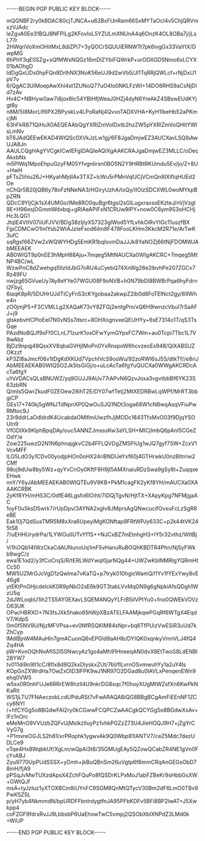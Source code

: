 -----BEGIN PGP PUBLIC KEY BLOCK-----

mQGNBF2ry0kBDAC80cjTJNCA+u62BxFUnRam66SxMYTaOcI4v5ChjQRVmxzVJAdc
leZgvA0Ee31BQJ8NFPiLg2KFovIoL5YZULmXNUnA4q6OnzK4OL8OBa7j/jLsL77r
2HWqriVoXmOHitMxL8diZPi7+3yQOCrSQUUiERNWTt7pk6ivgGx33VaYtX/DwpMG
6hPhY3qE0SZg+sQfMWxNQGz16mDlZYbiFQWrkP+urODXGD5Nmo6xLCYX01bAOhgD
IdDgQxUDs0hpFQn9DrlhNX3NoK56eUJ9d2wVb5/JI1TqRRjQWLcf+rNjDxU1pV7v
6/QgAC3UlMoepAwXhI4st1ZUNoQ77uO4Io0NKLFzWI+14DO6RHS9aCsNjDld7zAv
Hv4C+NBHyw0aw7i8jox8lc54YBlHfjWeaJ0HZj4dyN6YreAkZ4SBswEUdKYjgt8y
n8M/5I8MorLIf6PX2BPyskLv4LPoRaNj4QvvoTADXVHA+KyH1IbeHb52aPKmcjMi
63hFkR871QiHuX0AEQEAAbQgYXRlZmVoIDxtb2hzZW5pYXRlZmVoQHltYWlsLmNv
bT6JAdQEEwEKAD4WIQSc0XVkJzLw1gj/6F8JgaDmjwEZ3AUCXavLSQIbAwUJA8Jn
AAULCQgHAgYVCgkICwIEFgIDAQIeAQIXgAAKCRAJgaDmjwEZ3MLLC/oDecAkxbNx
m5PlWq1MpoEhpuGzyFM05YfvgnIirsn0BO5N2Y9HRBtRKUmdu5Ev/jo/Z+8U+HwH
pFTsZIihiu26J+HKyahMjdIAx3TXZ+lcWu5rPMnVqfJCjVCmQn8IXifIqHUEd2Oe
nChQr5B20jQB6y78oFzNNeNA3/HGiryUzhA/txQy/IIOizSDCXWL0woMYkpBpZRN
QDcC9YIjCjk1sX4UMGo/IMe8RO0quBgr6tgsI2sGlLugxraxssEKzteJ/nVjVzgI
9E+H96esjOGmmWdvbqj+gRlAeAPiFxN1CRUw9IPY+now0C6ym9S3oHCHjHc3LQG1
JtqlE4VtlV07iiUFJVV/BDg38zIjlyX57323glWod5YfLvhkOiRvYIGc11uszfBX
FjpCDMCwO1lnIYsb2WtAJzIeFxod6ilm8F478FooLKHm3KkcM2R71e/ArTwK3ufC
sqRgsf66ZVw2xWQWYHDg5EmKR1bqIsvmDaJJJk8YaNOZj66tNjFDOMWJAbMEEAEK
AB0WIQT9p0nEE3hMpH88Aju+7mqeg5MtNAUCXa0WIgAKCRC+7mqeg5MtNP4BC/wL
WzwPnC8dZwehgq5IIzIdJbG7oRU4uCyebQ74XnWg28e2lbvhPe207ZGCv7Rz49FU
nwjzg65GVueUy7Ay8eYYe07WGU08F9oNVB+h0N79bDI8BWBrPqa6hyFdrnI2FbyL
6iaqK8pR/5DUHrUJdTiCyFnS3cKYgobaa2akwpZ2ib0d8FoTElNct2gy/69Whe4n
zO0jmjP5+F3CVMLLg2XAQaK73vY8ZFGj2entgPm/xQ6H9iwnzcVbuI7rSaAFJ+j9
gIskebvHCPIoEeI7N0vNSs7dsrc+8OHXognvxeQEUHYy+6sE7314o1T/qS3TsGqe
PAzdNoBQJf9sFf0CLnL71zurK1osOFwYymGYpxFC7Wm+au0Tcpi7Tbc1L7V9wAbz
BjDz9npqj48QsxXV8qbaGVHjlMoPn0YxRnspoW6hcvzeoEs948/QiXABSUZOKzzf
kP3Zl8aJmcf06v1tDgKdXKUd7VpchIVcS9osWu/92zoRWI6sJ5S/dtkTf//e8riJ
AbMEEAEKAB0WIQSO2Jk5tsGiGj/o+uLcAcTa6fgYuQUCXa0WWgAKCRDcAcTa6fgY
uYsVDACsQLsBNUWZ/yq9GUJJ9AUv77rAPvN6QzvJoxa3vgvtbbBf6YK23S63zbRN
Q/mIs5QwrZkudF0ZEOew28ihT2E/DY07wfTetj2MtXEDRBwLqWPf/MrRT3bbgiCP
GEs17+740kj5gWNJTdNpnXP0QwOuSJQ1NDt3oga68W1cNBwqAsqVFiuPwRMtoc9J
23r8ddrLaOdldrdK4UcabdaOMIfmiUwzfhJjMODc1843TfxMxO03f9DjqYSOUIn9
VfODlXk9KlphBpqDAy/ouc5ANNZJmsssKw3aYLSH+MICjImbQ6pAnI5CGeZOdY/e
Zow225uwzD2N1N6phnajgkvC2b4FFLQVDgZMSPiUg1wJQ7gyf7SW+ZcxV1VcvMFF
ILG5LdO3y1CDv00yodjpHOn0oHX24riBNDUeYxf60j4GTHrwkU0nzBltrriw2CMf
98oj9dUw8by5Wz+qyYvCnOy0KftF6H9jI5AMXnaiuRDzSwa9gSy8t+ZuqqxeEHwk
nnY/Y6yJAbMEEAEKAB0WIQTEu9V9KB+PkM1cagFK2yKf8YH/mAUCXa0XAAAKCRBK
2yKf8YH/mHS3C/0dfE46Lgsfo6lOiht/7iDQjTgvN/HjtTX+XApyKpg7NFMjgaAC
1oyF0u5ksD5wrk7/rUpDpv/3AYNA2xgIv8JMprsAgQNwcucifOvxuFcLzSgR8eBE
Eak10j7QdSusTMR5M8xXra6UpeyiMgKONftap9FRtWPJy633C+p2k44tVK245tS8
7/uEHHUrydrPa/1LYWOuIIUTvYf1S++NJCxBZ7mEtnhgH3+IY5r32vthz/WItBj/
Vi1hOQb14tWzCkaCdAUNunoUq1mF5vHanuRuBOQhKBDTR4Phn/NjSyFWkb9wgC/z
ewa1E1od2/y3fCoCrqS/R/tERLWdYwql0jarNQg44+UWZwKblNMRIgYQRmHtCc50
MW5UZMrGJcVgD1zQwlma7vKaTQ+p7tryk010hgicWamQ/l1Yv1fYExYwy8vE46g6
ytEKtPnGHjcdelckK0R9pNbO2sE6k9GT3tabLVvMqGN9g6gNpkiAfsQDgh1WzU5q
2dJWLoqbU1ih2TS5AY0EXavLSQEMANQyYLFrB5ilVPtYu0+fno0QWEkVOVzO63UK
OPw/HBRXO+7N3fsJXk5hako65hWpXBzATELFAAMjkqwPGqRf6WTgX4EqdV7/KdpS
0m0f5NV9U/NjzMFVPsa+ev0NfRSQKIM84sNpr+bq6TfPUizVwESiR3uUd7kZhCyp
lMdIBjnW4MAuHln7gmACuonQ6vEPGld9aAHlb/DYIQK0xqnkyVmnVLJ4fQ4Zq4HA
pW+KvnOQhNvAfIS2I5SNwcyAz1go4aMh91HneeqAN0dvX8EtTwoS8LdENBl28YW7
tv011di9o9lt1cC/8flx8d9Q2kxDlyskxZUt/7bl/fILvrnOSvmwuhYy1a2uY4ls
KOpGnZXWrdHa7OwZxOlD3lFPK9wJ1NR97O2DGad8u0lAVLxPenqenEWn9ehq0VW5
w5sx0R0nhFUJe6RRrEW8hzll4U9nkrDG8sqc7f0hoyXUgMtWZsfXn6KwPkNKaRit
WS1jLTU7FNAeczobLcdUPduRSt7vFwARAQABiQG8BBgBCgAmFiEEnNF1ZCcy8NYI
/+hfCYGg5o8BGdwFAl2ry0kCGwwFCQPCZwAACgkQCYGg5o8BGdwXsAv+IFz1nOrc
eMeMnO9VVUzbZQFvUjMsIkzlIuyPz1vhkPGZzZ73U4JIeHOQJ9H7+jZgYrCVyG7g
+P1mvreOGJLS2h81/xrPRophk1ygwvAk9Q0Wbp81IANTV7/ceZ5Mdc7dezUDLCe9
vTqe4Hx8WqbkUf/XgLm/wQpAi3t8/35GMUgEAy5QZowQCabZR4NE1gVn0FcYvABJ
Zyu9770UpPUdSSSX+yDmh+jkBuQBnSm26uVgtp6f6mmCRqAnGEGsObD78mH/fjA9
pPSqJvMwTUXzdApsX4ZchFQuPo8fQSDrKLPxMoJ1abFZBeKr9sHbbGsXW+GWtQJf
msA+tyJzIuz1yXTOXBCm8iUYnFC9SGM8QnMtQTycV30Bm2dF6LmO0TBv9PwK5Z5L
p/yH7yb4NkmmdN/bpURDFFbnlrdygtfnJA95PFbKDFv5BFi8BP2lwAT+J5Xwkpp4
coFZGF9fdrxRvJJ9LbbsbP6UaEhowTwC5vmpj2QSObXblXNPdZ3LMd0k
=WiUP

-----END PGP PUBLIC KEY BLOCK-----

